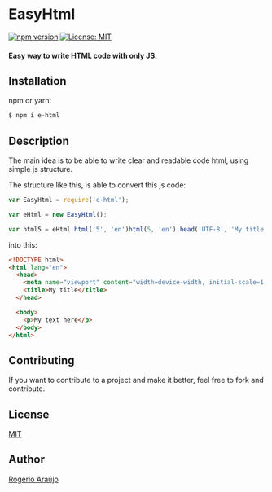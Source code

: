 # EasyHtml

[![npm version](https://badge.fury.io/js/e-html.svg)](https://badge.fury.io/js/e-html) [![License: MIT](https://img.shields.io/badge/License-MIT-yellow.svg)](https://opensource.org/licenses/MIT)

#### Easy way to write HTML code with only JS.

## Installation

npm or yarn:

```sh
$ npm i e-html

```

## Description

The main idea is to be able to write clear and readable code html, using simple js structure.

The structure like this, is able to convert this js code:

```js
var EasyHtml = require('e-html');

var eHtml = new EasyHtml();

var html5 = eHtml.html('5', 'en')html(5, 'en').head('UTF-8', 'My title').body().p('My text here');
```

into this:

```html
<!DOCTYPE html>
<html lang="en">
  <head>
    <meta name="viewport" content="width=device-width, initial-scale=1.0" />
    <title>My title</title>
  </head>

  <body>
    <p>My text here</p>
  </body>
</html>
```

## Contributing

If you want to contribute to a project and make it better, feel free to fork and contribute.

## License

[MIT](https://github.com/rodgeraraujo/EASY-HTML/blob/master/LICENSE)

## Author

[Rogério Araújo](https://github.com/rodgeraraujo)
